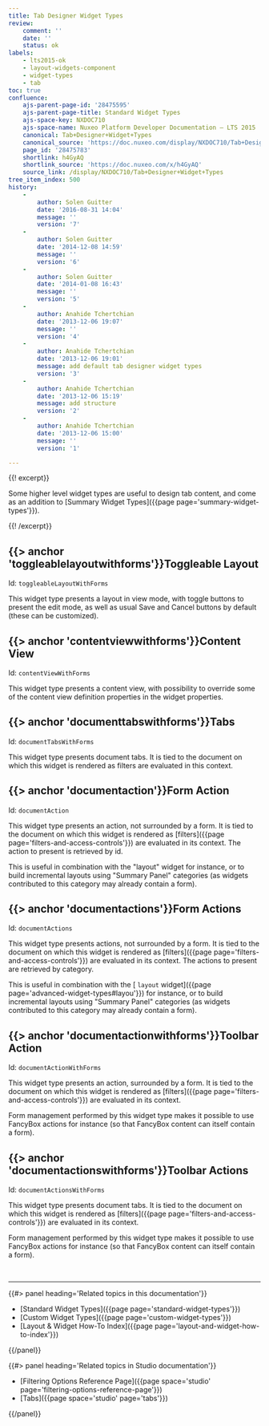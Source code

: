 ```yaml
---
title: Tab Designer Widget Types
review:
    comment: ''
    date: ''
    status: ok
labels:
    - lts2015-ok
    - layout-widgets-component
    - widget-types
    - tab
toc: true
confluence:
    ajs-parent-page-id: '28475595'
    ajs-parent-page-title: Standard Widget Types
    ajs-space-key: NXDOC710
    ajs-space-name: Nuxeo Platform Developer Documentation — LTS 2015
    canonical: Tab+Designer+Widget+Types
    canonical_source: 'https://doc.nuxeo.com/display/NXDOC710/Tab+Designer+Widget+Types'
    page_id: '28475783'
    shortlink: h4GyAQ
    shortlink_source: 'https://doc.nuxeo.com/x/h4GyAQ'
    source_link: /display/NXDOC710/Tab+Designer+Widget+Types
tree_item_index: 500
history:
    -
        author: Solen Guitter
        date: '2016-08-31 14:04'
        message: ''
        version: '7'
    -
        author: Solen Guitter
        date: '2014-12-08 14:59'
        message: ''
        version: '6'
    -
        author: Solen Guitter
        date: '2014-01-08 16:43'
        message: ''
        version: '5'
    -
        author: Anahide Tchertchian
        date: '2013-12-06 19:07'
        message: ''
        version: '4'
    -
        author: Anahide Tchertchian
        date: '2013-12-06 19:01'
        message: add default tab designer widget types
        version: '3'
    -
        author: Anahide Tchertchian
        date: '2013-12-06 15:19'
        message: add structure
        version: '2'
    -
        author: Anahide Tchertchian
        date: '2013-12-06 15:00'
        message: ''
        version: '1'

---
```

{{! excerpt}}

Some higher level widget types are useful to design tab content, and come as an addition to [Summary Widget Types]({{page page='summary-widget-types'}}).

{{! /excerpt}}

## {{> anchor 'toggleablelayoutwithforms'}}Toggleable Layout

Id: `toggleableLayoutWithForms`

This widget type presents a layout in view mode, with toggle buttons to present the edit mode, as well as usual Save and Cancel buttons by default (these can be customized).

## {{> anchor 'contentviewwithforms'}}Content View

Id: `contentViewWithForms`

This widget type presents a content view, with possibility to override some of the content view definition properties in the widget properties.

## {{> anchor 'documenttabswithforms'}}Tabs

Id: `documentTabsWithForms`

This widget type presents document tabs. It is tied to the document on which this widget is rendered as filters are evaluated in this context.

## {{> anchor 'documentaction'}}Form Action

Id: `documentAction`

This widget type presents an action, not surrounded by a form. It is tied to the document on which this widget is rendered as [filters]({{page page='filters-and-access-controls'}}) are evaluated in its context. The action to present is retrieved by id.

This is useful in combination with the "layout" widget for instance, or to build incremental layouts using "Summary Panel" categories (as widgets contributed to this category may already contain a form).

## {{> anchor 'documentactions'}}Form Actions

Id: `documentActions`

This widget type presents actions, not surrounded by a form. It is tied to the document on which this widget is rendered as [filters]({{page page='filters-and-access-controls'}}) are evaluated in its context. The actions to present are retrieved by category.

This is useful in combination with the [ `layout` widget]({{page page='advanced-widget-types#layou'}}) for instance, or to build incremental layouts using "Summary Panel" categories (as widgets contributed to this category may already contain a form).

## {{> anchor 'documentactionwithforms'}}Toolbar Action

Id: `documentActionWithForms`

This widget type presents an action, surrounded by a form. It is tied to the document on which this widget is rendered as [filters]({{page page='filters-and-access-controls'}}) are evaluated in its context.

Form management performed by this widget type makes it possible to use FancyBox actions for instance (so that FancyBox content can itself contain a form).

## {{> anchor 'documentactionswithforms'}}Toolbar Actions

Id: `documentActionsWithForms`

This widget type presents document tabs. It is tied to the document on which this widget is rendered as [filters]({{page page='filters-and-access-controls'}}) are evaluated in its context.

Form management performed by this widget type makes it possible to use FancyBox actions for instance (so that FancyBox content can itself contain a form).

&nbsp;

* * *

<div class="row" data-equalizer data-equalize-on="medium"><div class="column medium-6">{{#> panel heading='Related topics in this documentation'}}

*   [Standard Widget Types]({{page page='standard-widget-types'}})
*   [Custom Widget Types]({{page page='custom-widget-types'}})
*   [Layout & Widget How-To Index]({{page page='layout-and-widget-how-to-index'}})

{{/panel}}</div><div class="column medium-6">{{#> panel heading='Related topics in Studio documentation'}}

*   [Filtering Options Reference Page]({{page space='studio' page='filtering-options-reference-page'}})
*   [Tabs]({{page space='studio' page='tabs'}})

{{/panel}}</div></div>
